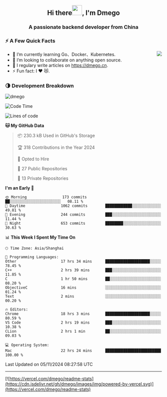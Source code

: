 <h2 align="center">Hi there<img src="https://cdn.jsdelivr.net/gh/dmego/images/img/Hi.gif" height="32" />, I'm Dmego </h2>
<h3 align="center">A passionate backend developer from China</h3>

### ⚡️ A Few Quick Facts

<img align="right" src="https://readme-stats-dmego.vercel.app/api?username=dmego&show_icons=true&icon_color=1573B3&hide_title=true&text_color=718096&bg_color=00000000&hide_border=true"/>

<ul>
    <li> 🌱 I’m currently learning Go、Docker、Kubernetes.</li>
    <li> 👯 I’m looking to collaborate on anything open source.</li>
    <li> 📝 I regulary write articles on <a href="https://dmego.cn">https://dmego.cn</a>.</li>
    <li> ⚡ Fun fact: I ❤️ 😻.</li>
</ul>

### 🌗 Development Breakdown

<img src="https://komarev.com/ghpvc/?username=dmego" alt="dmego" />

<!--START_SECTION:waka-->
![Code Time](http://img.shields.io/badge/Code%20Time-3%2C052%20hrs%204%20mins-blue)

![Lines of code](https://img.shields.io/badge/From%20Hello%20World%20I%27ve%20Written-676.9%20thousand%20lines%20of%20code-blue)

**🐱 My GitHub Data** 

> 📦 230.3 kB Used in GitHub's Storage 
 > 
> 🏆 318 Contributions in the Year 2024
 > 
> 💼 Opted to Hire
 > 
> 📜 27 Public Repositories 
 > 
> 🔑 13 Private Repositories 
 > 
**I'm an Early 🐤** 

```text
🌞 Morning                173 commits         ██░░░░░░░░░░░░░░░░░░░░░░░   08.11 % 
🌆 Daytime                1062 commits        ████████████░░░░░░░░░░░░░   49.81 % 
🌃 Evening                244 commits         ███░░░░░░░░░░░░░░░░░░░░░░   11.44 % 
🌙 Night                  653 commits         ████████░░░░░░░░░░░░░░░░░   30.63 % 
```


📊 **This Week I Spent My Time On** 

```text
🕑︎ Time Zone: Asia/Shanghai

💬 Programming Languages: 
Other                    17 hrs 34 mins      ████████████████████░░░░░   78.45 % 
C++                      2 hrs 39 mins       ███░░░░░░░░░░░░░░░░░░░░░░   11.85 % 
C                        1 hr 50 mins        ██░░░░░░░░░░░░░░░░░░░░░░░   08.20 % 
ObjectiveC               16 mins             ░░░░░░░░░░░░░░░░░░░░░░░░░   01.24 % 
Text                     2 mins              ░░░░░░░░░░░░░░░░░░░░░░░░░   00.20 % 

🔥 Editors: 
Chrome                   18 hrs 3 mins       ████████████████████░░░░░   80.59 % 
VS Code                  2 hrs 19 mins       ███░░░░░░░░░░░░░░░░░░░░░░   10.38 % 
CLion                    2 hrs 1 min         ██░░░░░░░░░░░░░░░░░░░░░░░   09.03 % 

💻 Operating System: 
Mac                      22 hrs 24 mins      █████████████████████████   100.00 % 
```


 Last Updated on 05/11/2024 08:27:58 UTC
<!--END_SECTION:waka-->

---

[![https://vercel.com/dmego/readme-stats](https://cdn.jsdelivr.net/gh/dmego/images/img/powered-by-vercel.svg)](https://vercel.com/dmego/readme-stats)

